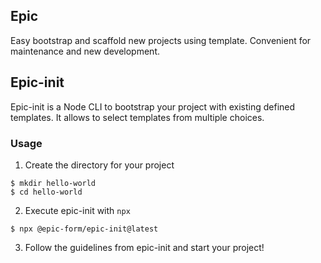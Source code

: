 ## Epic

Easy bootstrap and scaffold new projects using template. Convenient for maintenance and new development.

## Epic-init

Epic-init is a Node CLI to bootstrap your project with existing defined templates. It allows to select templates from multiple choices.

### Usage

1. Create the directory for your project

```
$ mkdir hello-world
$ cd hello-world
```

2. Execute epic-init with `npx`

```
$ npx @epic-form/epic-init@latest
```

3. Follow the guidelines from epic-init and start your project!
